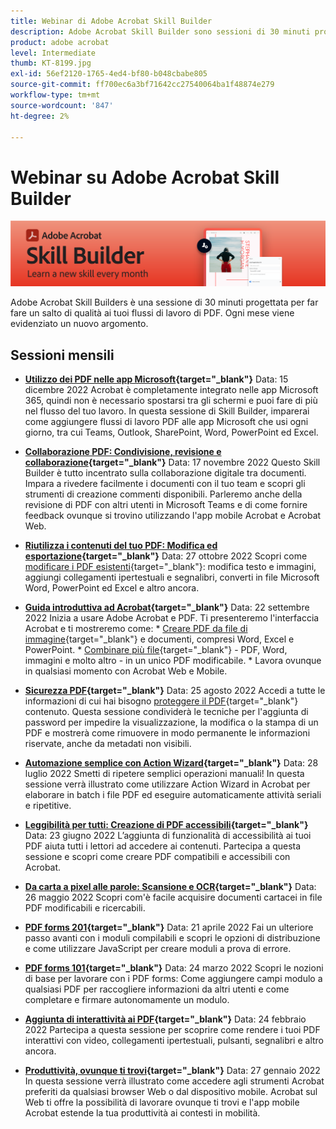 ```yaml
---
title: Webinar di Adobe Acrobat Skill Builder
description: Adobe Acrobat Skill Builder sono sessioni di 30 minuti progettate per far fare un salto di qualità ai tuoi flussi di lavoro PDF
product: adobe acrobat
level: Intermediate
thumb: KT-8199.jpg
exl-id: 56ef2120-1765-4ed4-bf80-b048cbabe805
source-git-commit: ff700ec6a3bf71642cc27540064ba1f48874e279
workflow-type: tm+mt
source-wordcount: '847'
ht-degree: 2%

---
```


# Webinar su Adobe Acrobat Skill Builder

![Immagine di Acrobat Skill Builder](../assets/sbacrobatwebinars.png)

Adobe Acrobat Skill Builders è una sessione di 30 minuti progettata per far fare un salto di qualità ai tuoi flussi di lavoro di PDF. Ogni mese viene evidenziato un nuovo argomento.

## Sessioni mensili

* **[Utilizzo dei PDF nelle app Microsoft](https://adobe-acrobat-skill-builder.joinus.adobeevents.com/attendease/networking/experience/f7e3961b-e322-4253-bfa4-ff1957a08d99/c1111644-e958-41bf-ad6e-dffafafa7fa0){target=&quot;_blank&quot;}**
Data: 15 dicembre 2022 Acrobat è completamente integrato nelle app Microsoft 365, quindi non è necessario spostarsi tra gli schermi e puoi fare di più nel flusso del tuo lavoro. In questa sessione di Skill Builder, imparerai come aggiungere flussi di lavoro PDF alle app Microsoft che usi ogni giorno, tra cui Teams, Outlook, SharePoint, Word, PowerPoint ed Excel.

* **[Collaborazione PDF: Condivisione, revisione e collaborazione](https://adobe-acrobat-skill-builder.joinus.adobeevents.com/attendease/networking/experience/d1eb8544-6268-4855-8500-2370b1e68045/0dd92858-0587-49f4-be60-8d48c140ef39){target=&quot;_blank&quot;}**
Data: 17 novembre 2022 Questo Skill Builder è tutto incentrato sulla collaborazione digitale tra documenti. Impara a rivedere facilmente i documenti con il tuo team e scopri gli strumenti di creazione commenti disponibili. Parleremo anche della revisione di PDF con altri utenti in Microsoft Teams e di come fornire feedback ovunque si trovino utilizzando l&#39;app mobile Acrobat e Acrobat Web.

* **[Riutilizza i contenuti del tuo PDF: Modifica ed esportazione](https://adobe-acrobat-skill-builder.joinus.adobeevents.com/attendease/networking/experience/68a9bbf2-91ca-40f0-baa1-812dd0730e0b/48c2399c-7392-4d7d-ba51-f623dead313a){target=&quot;_blank&quot;}**
Data: 27 ottobre 2022 Scopri come [modificare i PDF esistenti](https://www.adobe.com/it/acrobat/online/pdf-editor.html){target=&quot;_blank&quot;}: modifica testo e immagini, aggiungi collegamenti ipertestuali e segnalibri, converti in file Microsoft Word, PowerPoint ed Excel e altro ancora.

* **[Guida introduttiva ad Acrobat](https://adobe-acrobat-skill-builder.joinus.adobeevents.com/attendease/networking/experience/360c9159-3f6f-47ae-8320-d0ad391883e1/e54db15b-af50-40ff-a274-6e927a22c6e7){target=&quot;_blank&quot;}**
Data: 22 settembre 2022 Inizia a usare Adobe Acrobat e PDF. Ti presenteremo l&#39;interfaccia Acrobat e ti mostreremo come: * [Creare PDF da file di immagine](https://www.adobe.com/it/acrobat/online/convert-pdf.html){target=&quot;_blank&quot;} e documenti, compresi Word, Excel e PowerPoint. * [Combinare più file](https://www.adobe.com/it/acrobat/online/merge-pdf.html){target=&quot;_blank&quot;} - PDF, Word, immagini e molto altro - in un unico PDF modificabile. * Lavora ovunque in qualsiasi momento con Acrobat Web e Mobile.

* **[Sicurezza PDF](https://adobe-acrobat-skill-builder.joinus.adobeevents.com/attendease/networking/experience/ad3778d2-f2c3-4966-98ed-8b1bb90e4b2b/180ad785-1b5b-4c80-80ab-1df345f082ff){target=&quot;_blank&quot;}**
Data: 25 agosto 2022 Accedi a tutte le informazioni di cui hai bisogno [proteggere il PDF](https://www.adobe.com/it/acrobat/online/password-protect-pdf.html){target=&quot;_blank&quot;} contenuto. Questa sessione condividerà le tecniche per l&#39;aggiunta di password per impedire la visualizzazione, la modifica o la stampa di un PDF e mostrerà come rimuovere in modo permanente le informazioni riservate, anche da metadati non visibili.

* **[Automazione semplice con Action Wizard](https://adobe-acrobat-skill-builder.joinus.adobeevents.com/attendease/networking/experience/45ef14f7-e5e4-4fe0-ba26-905adac092a2/24bf421e-f489-47dc-a5a4-d8d70858348c){target=&quot;_blank&quot;}**
Data: 28 luglio 2022 Smetti di ripetere semplici operazioni manuali! In questa sessione verrà illustrato come utilizzare Action Wizard in Acrobat per elaborare in batch i file PDF ed eseguire automaticamente attività seriali e ripetitive.

* **[Leggibilità per tutti: Creazione di PDF accessibili](https://adobe-acrobat-skill-builder.joinus.adobeevents.com/attendease/networking/experience/18c111bd-9c63-4636-a4fd-8dc045a20423/8484f6c9-e2c9-4e1c-8d03-c2ca1d4db77c){target=&quot;_blank&quot;}**
Data: 23 giugno 2022 L’aggiunta di funzionalità di accessibilità ai tuoi PDF aiuta tutti i lettori ad accedere ai contenuti. Partecipa a questa sessione e scopri come creare PDF compatibili e accessibili con Acrobat.

* **[Da carta a pixel alle parole: Scansione e OCR](https://adobe-acrobat-skill-builder.joinus.adobeevents.com/attendease/networking/experience/db1178ff-fd0e-4429-9a91-dae080cac9c3/611fa8dd-1b65-4135-800b-feb61541615f){target=&quot;_blank&quot;}**
Data: 26 maggio 2022 Scopri com&#39;è facile acquisire documenti cartacei in file PDF modificabili e ricercabili.

* **[PDF forms 201](https://adobe-acrobat-skill-builder.joinus.adobeevents.com/attendease/networking/experience/e05d5e32-598e-49a2-b847-a06207dcbfd7/39c070e1-4ef4-4fc2-aa1e-bf89fb59215e){target=&quot;_blank&quot;}**
Data: 21 aprile 2022 Fai un ulteriore passo avanti con i moduli compilabili e scopri le opzioni di distribuzione e come utilizzare JavaScript per creare moduli a prova di errore.

* **[PDF forms 101](https://adobe-acrobat-skill-builder.joinus.adobeevents.com/attendease/networking/experience/c7f08842-3d62-4b98-bb2a-029feef13621/5f8f1f46-c321-4fba-8c49-4b89d3de6d36){target=&quot;_blank&quot;}**
Data: 24 marzo 2022 Scopri le nozioni di base per lavorare con i PDF forms: Come aggiungere campi modulo a qualsiasi PDF per raccogliere informazioni da altri utenti e come completare e firmare autonomamente un modulo.

* **[Aggiunta di interattività ai PDF](https://adobe-acrobat-skill-builder.joinus.adobeevents.com/attendease/networking/experience/c3150e33-0164-4f94-ac46-aec99b843291/14ea3de0-529f-4c79-9020-cd0a4f98aab0){target=&quot;_blank&quot;}**
Data: 24 febbraio 2022 Partecipa a questa sessione per scoprire come rendere i tuoi PDF interattivi con video, collegamenti ipertestuali, pulsanti, segnalibri e altro ancora.

* **[Produttività, ovunque ti trovi](https://adobe-acrobat-skill-builder.joinus.adobeevents.com/attendease/networking/experience/99e0622a-adf9-4a8b-918f-fd4f4b3a3235/53620704-6da7-4b88-97da-a1f9f0fff3f4){target=&quot;_blank&quot;}**
Data: 27 gennaio 2022 In questa sessione verrà illustrato come accedere agli strumenti Acrobat preferiti da qualsiasi browser Web o dal dispositivo mobile. Acrobat sul Web ti offre la possibilità di lavorare ovunque ti trovi e l&#39;app mobile Acrobat estende la tua produttività ai contesti in mobilità.